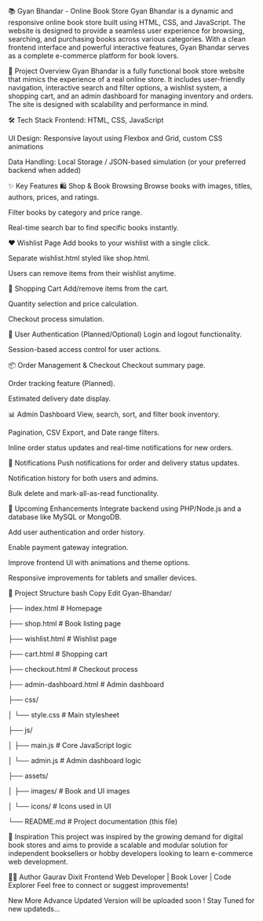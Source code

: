 📚 Gyan Bhandar - Online Book Store
Gyan Bhandar is a dynamic and responsive online book store built using HTML, CSS, and JavaScript. The website is designed to provide a seamless user experience for browsing, searching, and purchasing books across various categories. With a clean frontend interface and powerful interactive features, Gyan Bhandar serves as a complete e-commerce platform for book lovers.

🚀 Project Overview
Gyan Bhandar is a fully functional book store website that mimics the experience of a real online store. It includes user-friendly navigation, interactive search and filter options, a wishlist system, a shopping cart, and an admin dashboard for managing inventory and orders. The site is designed with scalability and performance in mind.

🛠️ Tech Stack
Frontend: HTML, CSS, JavaScript

UI Design: Responsive layout using Flexbox and Grid, custom CSS animations

Data Handling: Local Storage / JSON-based simulation (or your preferred backend when added)

✨ Key Features
🛍️ Shop & Book Browsing
Browse books with images, titles, authors, prices, and ratings.

Filter books by category and price range.

Real-time search bar to find specific books instantly.

❤️ Wishlist Page
Add books to your wishlist with a single click.

Separate wishlist.html styled like shop.html.

Users can remove items from their wishlist anytime.

🛒 Shopping Cart
Add/remove items from the cart.

Quantity selection and price calculation.

Checkout process simulation.

🔐 User Authentication (Planned/Optional)
Login and logout functionality.

Session-based access control for user actions.

📦 Order Management & Checkout
Checkout summary page.

Order tracking feature (Planned).

Estimated delivery date display.

📊 Admin Dashboard
View, search, sort, and filter book inventory.

Pagination, CSV Export, and Date range filters.

Inline order status updates and real-time notifications for new orders.

🔔 Notifications
Push notifications for order and delivery status updates.

Notification history for both users and admins.

Bulk delete and mark-all-as-read functionality.

🧩 Upcoming Enhancements
Integrate backend using PHP/Node.js and a database like MySQL or MongoDB.

Add user authentication and order history.

Enable payment gateway integration.

Improve frontend UI with animations and theme options.

Responsive improvements for tablets and smaller devices.

📂 Project Structure
bash
Copy
Edit
Gyan-Bhandar/

├── index.html              # Homepage

├── shop.html               # Book listing page

├── wishlist.html           # Wishlist page

├── cart.html               # Shopping cart

├── checkout.html           # Checkout process

├── admin-dashboard.html    # Admin dashboard

├── css/

│   └── style.css           # Main stylesheet

├── js/

│   ├── main.js             # Core JavaScript logic

│   └── admin.js            # Admin dashboard logic

├── assets/

│   ├── images/             # Book and UI images

│   └── icons/              # Icons used in UI


└── README.md               # Project documentation (this file)

🧠 Inspiration
This project was inspired by the growing demand for digital book stores and aims to provide a scalable and modular solution for independent booksellers or hobby developers looking to learn e-commerce web development.

👨‍💻 Author
Gaurav Dixit
Frontend Web Developer | Book Lover | Code Explorer
Feel free to connect or suggest improvements!

New More Advance Updated Version will be uploaded soon ! Stay Tuned for new updateds...
